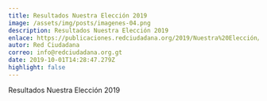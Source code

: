 ```yaml
---
title: Resultados Nuestra Elección 2019
image: /assets/img/posts/imagenes-04.png
description: Resultados Nuestra Elección 2019
enlace: https://publicaciones.redciudadana.org/2019/Nuestra%20Elección/2.%20Resultados%20Nuestra%20Eleccion.pdf
autor: Red Ciudadana
correo: info@redciudadana.org.gt
date: 2019-10-01T14:28:47.279Z
highlight: false
---
```

Resultados Nuestra Elección 2019
